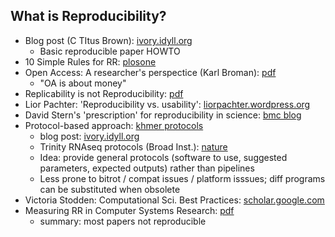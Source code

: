 What is Reproducibility?
--------------------------------

* Blog post (C TItus Brown): [ivory.idyll.org](http://ivory.idyll.org/blog/2014-our-paper-process.html)
    * Basic reproducible paper HOWTO
* 10 Simple Rules for RR: [plosone](http://www.ploscompbiol.org/article/info%3Adoi%2F10.1371%2Fjournal.pcbi.1003285)
* Open Access: A researcher's perspectice (Karl Broman): [pdf](https://www.biostat.wisc.edu/~kbroman/presentations/openaccess_withnotes.pdf)
    * "OA is about money"
* Replicability is not Reproducibility: [pdf](http://cogprints.org/7691/7/icmlws09.pdf)
* Lior Pachter: 'Reproducibility vs. usability': [liorpachter.wordpress.org](http://liorpachter.wordpress.com/2014/03/18/reproducibility-vs-usability/)
* David Stern's 'prescription' for reproducibility in science: [bmc blog](http://blogs.biomedcentral.com/bmcblog/2014/06/26/can-you-show-us-that-again-please/)
* Protocol-based approach: [khmer protocols](https://khmer-protocols.readthedocs.org/en/latest/mrnaseq/)
    * blog post: [ivory.idyll.org](http://ivory.idyll.org/blog/announcing-khmer-protocols.html)
    * Trinity RNAseq protocols (Broad Inst.): [nature](http://www.nature.com/nprot/journal/v8/n8/full/nprot.2013.084.html)
    * Idea: provide general protocols (software to use, suggested parameters, expected outputs) rather than pipelines
    * Less prone to bitrot / compat issues / platform isssues; diff programs can be substituted when obsolete
* Victoria Stodden: Computational Sci. Best Practices: [scholar.google.com](http://scholar.google.com/citations?view_op=view_citation&hl=en&user=LWw60SgAAAAJ&sortby=pubdate&citation_for_view=LWw60SgAAAAJ:dfsIfKJdRG4C)
* Measuring RR in Computer Systems Research: [pdf](http://reproducibility.cs.arizona.edu/tr.pdf)
    * summary: most papers not reproducible
